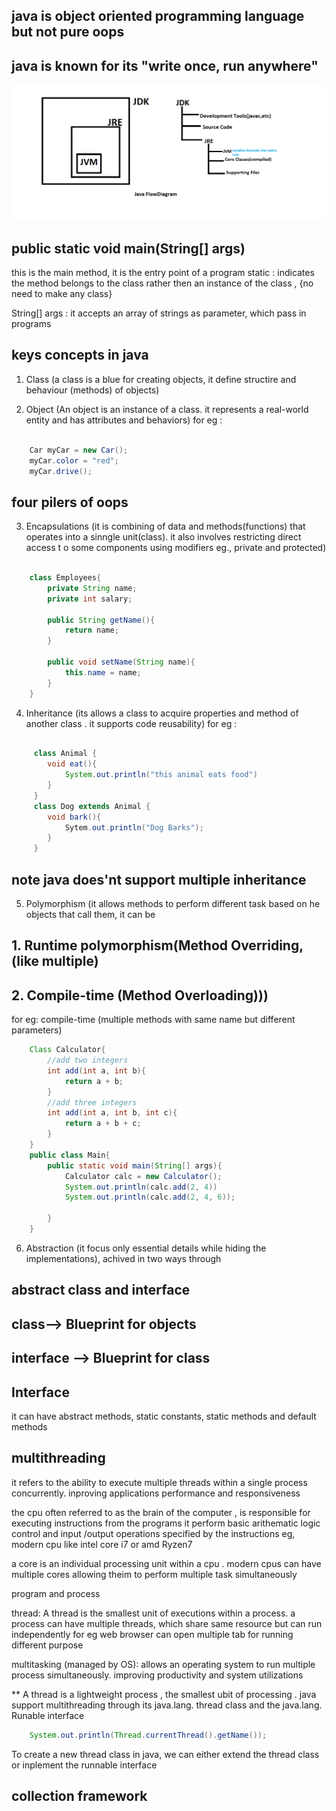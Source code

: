## java is object oriented programming language but not pure oops
## java is known for its "write once, run anywhere"

![javaflow](javadiagram.png)

## public static void main(String[] args)
this is the main method, it is the entry point of a program 
static : indicates the method belongs to the class rather then an instance of the class , {no need to make any class}

String[] args : it accepts an array of strings as parameter, which pass in programs


## keys concepts in java
1. Class (a class is a blue for creating objects, it define structire and behaviour (methods) of objects)

1. Object (An object is an instance of a class. it represents a real-world entity and has attributes and behaviors) 
for eg : 
```java

    Car myCar = new Car();
    myCar.color = "red";
    myCar.drive();

```

## four pilers of oops

3. Encapsulations (it is combining of data and methods(functions) that operates into a sinngle unit(class). it also involves restricting direct access t o some components using modifiers eg., private and protected)

```java 

    class Employees{
        private String name;
        private int salary;

        public String getName(){
            return name;
        }

        public void setName(String name){
            this.name = name;
        }
    }
```
4. Inheritance (its allows a class to acquire properties and method of another class . it supports code reusability)
for eg : 
``` java
     
     class Animal {
        void eat(){
            System.out.println("this animal eats food")
        }
     }
     class Dog extends Animal {
        void bark(){
            Sytem.out.println("Dog Barks");
        }
     }
```
## note java does'nt support multiple inheritance

5. Polymorphism (it allows methods to perform different task based on he objects that call them, it can be 
## 1. Runtime polymorphism(Method Overriding, (like multiple)
## 2. Compile-time (Method Overloading)))
for eg:
compile-time (multiple methods with same name but different parameters)
``` java
    Class Calculator{
        //add two integers
        int add(int a, int b){
            return a + b;
        }
        //add three integers
        int add(int a, int b, int c){
            return a + b + c;
        }
    }
    public class Main{
        public static void main(String[] args){
            Calculator calc = new Calculator();
            System.out.println(calc.add(2, 4))
            System.out.println(calc.add(2, 4, 6));
            
        } 
    }
```

6. Abstraction (it focus only essential details while hiding the implementations), achived in two ways through
## abstract class and interface

## class--> Blueprint for objects
## interface --> Blueprint for class

## Interface
it can have abstract methods, static constants, static methods and default methods

## multithreading
it refers to the ability to execute multiple threads within a single process concurrently. inproving applications performance and responsiveness

the cpu often referred to as the brain of the computer , is responsible for executing instructions from the programs it perform basic arithematic logic control and input /output operations specified by the instructions
eg, modern cpu like intel core i7 or amd Ryzen7

a core is an individual processing unit within a cpu . modern cpus can have multiple cores allowing theim to perform multiple task simultaneously

program and process

thread: A thread is the smallest unit of executions within a process. a process can have multiple threads, which share same resource but can run independently
for eg web browser can open multiple tab for running different purpose


multitasking (managed by OS): allows an operating system to run multiple process simultaneously. improving productivity and system utilizations

** A thread is a lightweight process , the smallest ubit of processing . java support multithreading through its java.lang. thread class and the java.lang. Runable interface

``` java 
    System.out.println(Thread.currentThread().getName());
```

To create a new thread class in java, we can either extend the thread class or inplement the runnable interface

## collection framework

